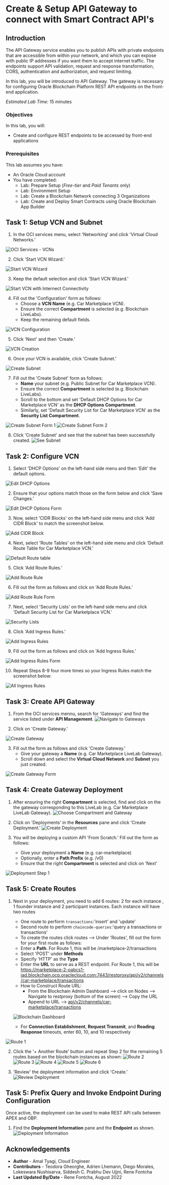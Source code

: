 # Create & Setup API Gateway to connect with Smart Contract API's

## Introduction

The API Gateway service enables you to publish APIs with private endpoints that are accessible from within your network, and which you can expose with public IP addresses if you want them to accept internet traffic. The endpoints support API validation, request and response transformation, CORS, authentication and authorization, and request limiting.

In this lab, you will be introduced to API Gateway. The gateway is necessary for configuring Oracle Blockchain Platform REST API endpoints on the front-end application.

*Estimated Lab Time:* 15 minutes

### Objectives

In this lab, you will:
* Create and configure REST endpoints to be accessed by front-end applications

### Prerequisites
This lab assumes you have:
- An Oracle Cloud account
- You have completed:
    - Lab: Prepare Setup (*Free-tier* and *Paid Tenants* only)
    - Lab: Environment Setup
    - Lab: Create a Blockchain Network connecting 3 Organizations
    - Lab: Create and Deploy Smart Contracts using Oracle Blockchain App Builder


## Task 1: Setup VCN and Subnet

1. In the OCI services menu, select 'Networking' and click 'Virtual Cloud Networks.'

  ![OCI Services - VCNs](images/3-gateway-1-0.png)

2. Click 'Start VCN Wizard.'

  ![Start VCN Wizard](images/3-gateway-1-1.png)

3. Keep the default selection and click 'Start VCN Wizard.'

  ![Start VCN with Internect Connectivity](images/3-gateway-1-2.png)

4. Fill out the 'Configuration' form as follows:
    - Choose a **VCN Name** (e.g. Car Marketplace VCN).
    - Ensure the correct **Compartment** is selected (e.g. Blockchain LiveLabs).
    - Keep the remaining default fields.
  
  ![VCN Configuration](images/3-gateway-1-3.png)

5. Click 'Next' and then 'Create.'

  ![VCN Creation](images/3-gateway-1-4.png)

6. Once your VCN is available, click 'Create Subnet.'

  ![Create Subnet](images/3-gateway-1-5.png)

7. Fill out the 'Create Subnet' form as follows:
    - **Name** your subnet (e.g. Public Subnet for Car Marketplace VCN).
    - Ensure the correct **Compartment** is selected (e.g. Blockchain LiveLabs).
    - Scroll to the bottom and set 'Default DHCP Options for Car Marketplace VCN' as the **DHCP Options Compartment**.
    - Similarly, set 'Default Security List for Car Marketplace VCN' as the **Security List Compartment**.

  ![Create Subnet Form 1](images/3-gateway-1-6.png)
  ![Create Subnet Form 2](images/3-gateway-1-7.png)

8. Click 'Create Subnet' and see that the subnet has been successfully created.
  ![See Subnet](images/3-gateway-1-8.png)


## Task 2: Configure VCN

1. Select 'DHCP Options' on the left-hand side menu and then 'Edit' the default options.

  ![Edit DHCP Options](images/3-gateway-2-0.png)

2. Ensure that your options match those on the form below and click 'Save Changes.'

  ![Edit DHCP Options Form](images/3-gateway-2-1.png)

3. Now, select 'CIDR Blocks' on the left-hand side menu and click 'Add CIDR Block' to match the screenshot below.

  ![Add CIDR Block](images/3-gateway-2-2.png)

4. Next, select 'Route Tables' on the left-hand side menu and click 'Default Route Table for Car Marketplace VCN.'

  ![Default Route table](images/3-gateway-2-3.png)

5. Click 'Add Route Rules.'

  ![Add Route Rule](images/3-gateway-2-4.png)

6. Fill out the form as follows and click on 'Add Route Rules.'

  ![Add Route Rule Form](images/3-gateway-2-5.png)

7. Next, select 'Security Lists' on the left-hand side menu and click 'Default Security List for Car Marketplace VCN.'

  ![Security Lists](images/3-gateway-2-6-0.png)

8. Click 'Add Ingress Rules.'

  ![Add Ingress Rules](images/3-gateway-2-6.png)

9. Fill out the form as follows and click on 'Add Ingress Rules.'

  ![Add Ingress Rules Form](images/3-gateway-2-7.png)

10. Repeat Steps 8-9 four more times so your Ingress Rules match the screenshot below:

  ![All Ingress Rules](images/3-gateway-2-8.png)


## Task 3: Create API Gateway

1. From the OCI services mennu, search for 'Gateways' and find the service listed under **API Management**.
  ![Navigate to Gateways](images/3-gateway-3-1.png)

2. Click on 'Create Gateway.'

  ![Create Gateway](images/3-gateway-3-2.png)

3. Fill out the form as follows and click 'Create Gateway.'
    - Give your gateway a **Name** (e.g. Car Marketplace LiveLab Gateway).
    - Scroll down and select the **Virtual Cloud Network** and **Subnet** you just created.

  ![Create Gateway Form](images/3-gateway-3-3.png)


## Task 4: Create Gateway Deployment

1. After ensuring the right **Compartment** is selected, find and click on the the gateway corresponding to this LiveLab (e.g. Car Marketplace LiveLab Gateway).
  ![Choose Compartment and Gateway](images/3-gateway-4-2.png)

2. Click on 'Deployments' in the **Resources** pane and click 'Create Deployment.'
  ![Create Deployment](images/3-gateway-4-3.png)

3. You will be deploying a custom API 'From Scratch.' Fill out the form as follows:
    - Give your deployment a **Name** (e.g. car-marketplace)
    - Optionally, enter a **Path Prefix** (e.g. /v0)
    - Ensure that the right **Compartment** is selected and click on 'Next'

  ![Deployment Step 1](images/3-gateway-4-4.png)


## Task 5: Create Routes 

1. Next in your deployment, you need to add 6 routes: 2 for each instance , 1 founder instance and 2 participant instances. Each instance will have two routes
    - One route to perform `transactions`:'insert' and 'update' 
    - Second route to perform `chaincode-queries`:'query a transactions or transactions'
    - To create the routes click routes --> Under 'Routes', fill out the form for your first route as follows:
    - Enter a **Path**. For Route 1, this will be /marketplace-2/transactions
    - Select 'POST' under **Methods**
    - Specify 'HTTP' as the **Type**
    - Enter the **URL** to serve as a REST endpoint. For Route 1, this will be https://marketplace-2-oabcs1-iad.blockchain.ocp.oraclecloud.com:7443/restproxy/api/v2/channels/car-marketplace/transactions
    - How to Construct Route URL:
      - From the Blockchain Admin Dashboard --> click on Nodes --> Navigate to restproxy (bottom of the screen) --> Copy the URL
      - Append to URL --> [api/v2/channels/car-marketplace/transactions](https://docs.oracle.com/en/cloud/paas/blockchain-cloud/restoci/op-restproxy-api-v2-channels-channelname-transactions-post.html)
    
    ![Blockchain Dashboard](images/3-gateway-4.bc.1.png)
    
    - For **Connection Establishment**, **Request Transmit**, and **Reading Response** timeouts, enter 60, 10, and 10 respectively
    
  ![Route 1](images/3-gateway-4-5.1.png)

2. Click the '+ Another Route' button and repeat Step 2 for the remaining 5 routes based on the blockchain instances as shown:
  ![Route 2](images/3-gateway-4-5.2.png)
  ![Route 3](images/3-gateway-4-6.1.png)
  ![Route 4](images/3-gateway-4-6.2.png)
  ![Route 5](images/3-gateway-4-7.2.png)
  ![Route 6](images/3-gateway-4-7.2.png)

3. 'Review' the deployment information and click 'Create.'
  ![Review Deployment](images/3-gateway-4-9.png)

## Task 5: Prefix Query and Invoke Endpoint During Configuration

Once active, the deployment can be used to make REST API calls between APEX and OBP.

1. Find the **Deployment Information** pane and the **Endpoint** as shown.
  ![Deployment Information](images/3-gateway-5-1.png)


## Acknowledgements
* **Author** - Amal Tyagi, Cloud Engineer
* **Contributors** -  Teodora Gheorghe, Adrien Lhemann, Diego Morales, Lokeswara Nushisarva, Siddesh C. Prabhu Dev Ujjni, Rene Fontcha
* **Last Updated By/Date** - Rene Fontcha, August 2022
